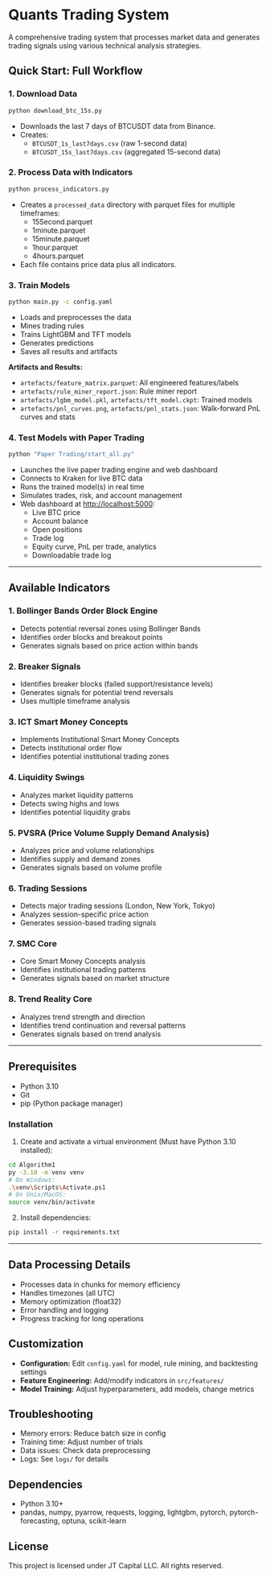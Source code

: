 # Quants Trading System

A comprehensive trading system that processes market data and generates trading signals using various technical analysis strategies.

## Quick Start: Full Workflow

### 1. **Download Data**
```bash
python download_btc_15s.py
```
- Downloads the last 7 days of BTCUSDT data from Binance.
- Creates:
  - `BTCUSDT_1s_last7days.csv` (raw 1-second data)
  - `BTCUSDT_15s_last7days.csv` (aggregated 15-second data)

### 2. **Process Data with Indicators**
```bash
python process_indicators.py
```
- Creates a `processed_data` directory with parquet files for multiple timeframes:
  - 15Second.parquet
  - 1minute.parquet
  - 15minute.parquet
  - 1hour.parquet
  - 4hours.parquet
- Each file contains price data plus all indicators.

### 3. **Train Models**
```bash
python main.py -c config.yaml
```
- Loads and preprocesses the data
- Mines trading rules
- Trains LightGBM and TFT models
- Generates predictions
- Saves all results and artifacts

**Artifacts and Results:**
- `artefacts/feature_matrix.parquet`: All engineered features/labels
- `artefacts/rule_miner_report.json`: Rule miner report
- `artefacts/lgbm_model.pkl`, `artefacts/tft_model.ckpt`: Trained models
- `artefacts/pnl_curves.png`, `artefacts/pnl_stats.json`: Walk-forward PnL curves and stats

### 4. **Test Models with Paper Trading**
```bash
python "Paper Trading/start_all.py"
```
- Launches the live paper trading engine and web dashboard
- Connects to Kraken for live BTC data
- Runs the trained model(s) in real time
- Simulates trades, risk, and account management
- Web dashboard at [http://localhost:5000](http://localhost:5000):
  - Live BTC price
  - Account balance
  - Open positions
  - Trade log
  - Equity curve, PnL per trade, analytics
  - Downloadable trade log

---

## Available Indicators

### 1. Bollinger Bands Order Block Engine
- Detects potential reversal zones using Bollinger Bands
- Identifies order blocks and breakout points
- Generates signals based on price action within bands

### 2. Breaker Signals
- Identifies breaker blocks (failed support/resistance levels)
- Generates signals for potential trend reversals
- Uses multiple timeframe analysis

### 3. ICT Smart Money Concepts
- Implements Institutional Smart Money Concepts
- Detects institutional order flow
- Identifies potential institutional trading zones

### 4. Liquidity Swings
- Analyzes market liquidity patterns
- Detects swing highs and lows
- Identifies potential liquidity grabs

### 5. PVSRA (Price Volume Supply Demand Analysis)
- Analyzes price and volume relationships
- Identifies supply and demand zones
- Generates signals based on volume profile

### 6. Trading Sessions
- Detects major trading sessions (London, New York, Tokyo)
- Analyzes session-specific price action
- Generates session-based trading signals

### 7. SMC Core
- Core Smart Money Concepts analysis
- Identifies institutional trading patterns
- Generates signals based on market structure

### 8. Trend Reality Core
- Analyzes trend strength and direction
- Identifies trend continuation and reversal patterns
- Generates signals based on trend analysis

---

## Prerequisites
- Python 3.10
- Git
- pip (Python package manager)

### Installation

1. Create and activate a virtual environment (Must have Python 3.10 installed):
```bash
cd Algorithm1
py -3.10 -m venv venv
# On Windows:
.\venv\Scripts\Activate.ps1
# On Unix/MacOS:
source venv/bin/activate
```
2. Install dependencies:
```bash
pip install -r requirements.txt
```

---

## Data Processing Details
- Processes data in chunks for memory efficiency
- Handles timezones (all UTC)
- Memory optimization (float32)
- Error handling and logging
- Progress tracking for long operations

## Customization
- **Configuration:** Edit `config.yaml` for model, rule mining, and backtesting settings
- **Feature Engineering:** Add/modify indicators in `src/features/`
- **Model Training:** Adjust hyperparameters, add models, change metrics

## Troubleshooting
- Memory errors: Reduce batch size in config
- Training time: Adjust number of trials
- Data issues: Check data preprocessing
- Logs: See `logs/` for details

## Dependencies
- Python 3.10+
- pandas, numpy, pyarrow, requests, logging, lightgbm, pytorch, pytorch-forecasting, optuna, scikit-learn

## License
This project is licensed under JT Capital LLC. All rights reserved.
